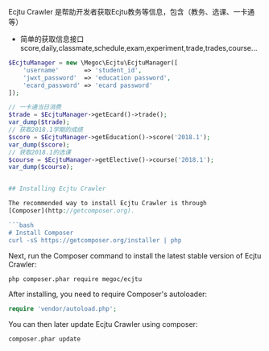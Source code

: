 
Ecjtu Crawler 是帮助开发者获取Ecjtu教务等信息，包含（教务、选课、一卡通等）

- 简单的获取信息接口
  score,daily,classmate,schedule,exam,experiment,trade,trades,course...

```php
$EcjtuManager = new \Megoc\Ecjtu\EcjtuManager([
    'username'       => 'student_id',
    'jwxt_password'  => 'education password',
    'ecard_password' => 'ecard password'
]);

// 一卡通当日消费
$trade = $EcjtuManager->getEcard()->trade();
var_dump($trade);
// 获取2018.1学期的成绩
$score = $EcjtuManager->getEducation()->score('2018.1');
var_dump($score);
// 获取2018.1的选课
$course = $EcjtuManager->getElective()->course('2018.1');
var_dump($course);


## Installing Ecjtu Crawler

The recommended way to install Ecjtu Crawler is through
[Composer](http://getcomposer.org).

```bash
# Install Composer
curl -sS https://getcomposer.org/installer | php
```

Next, run the Composer command to install the latest stable version of Ecjtu Crawler:

```bash
php composer.phar require megoc/ecjtu
```

After installing, you need to require Composer's autoloader:

```php
require 'vendor/autoload.php';
```

You can then later update Ecjtu Crawler using composer:

 ```bash
composer.phar update
 ```
